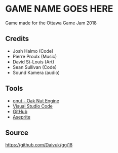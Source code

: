 # GAME NAME GOES HERE
Game made for the Ottawa Game Jam 2018

## Credits
- Josh Halmo (Code)
- Pierre Proulx (Music)
- David St-Louis (Art)
- Sean Sullivan (Code)
- Sound Kamera (audio)

## Tools
- [onut - Oak Nut Engine](https://github.com/Daivuk/onut)
- [Visual Studio Code](https://code.visualstudio.com/)
- [GitHub](https://github.com)
- [Aseprite](https://www.aseprite.org/)

## Source
https://github.com/Daivuk/ggj18
